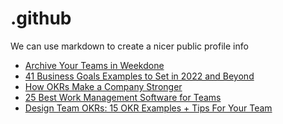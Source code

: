 # .github
We can use markdown to create a nicer public profile info
 <!-- BLOG-POST-LIST:START -->
- [Archive Your Teams in Weekdone](https://blog.weekdone.com/archive-teams/)
- [41 Business Goals Examples to Set in 2022 and Beyond](https://blog.weekdone.com/business-goals/)
- [How OKRs Make a Company Stronger](https://blog.weekdone.com/reflex-media-okr-company-response/)
- [25 Best Work Management Software for Teams](https://blog.weekdone.com/work-management-software/)
- [Design Team OKRs: 15 OKR Examples + Tips For Your Team](https://blog.weekdone.com/design-okrs/)
<!-- BLOG-POST-LIST:END -->

